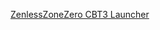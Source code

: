 [ZenlessZoneZero CBT3 Launcher](https://autopatchos.zenlesszonezero.com/download/pclauncher/0.3.0/u0tusjh1lLPb/HYP-Installer_1711789454_UwsKtfdl_0_9_3_43.exe)
